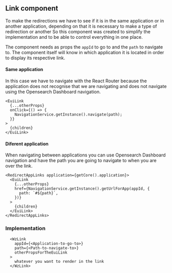 ## Link component

To make the redirections we have to see if it is in the same application or in another application, depending on that it is necessary to make a type of redirection or another
So this component was created to simplify the implementation and to be able to control everything in one place.

The component needs as props the `appId` to go to and the `path` to navigate to. The component itself will know in which application it is located in order to display its respective link.

#### Same application

In this case we have to navigate with the React Router because the application does not recognise that we are navigating and does not navigate using the Opensearch Dashboard navigation.

```tsx
<EuiLink
  {...otherProps}
  onClick={() => {
    NavigationService.getInstance().navigate(path);
  }}
>
  {children}
</EuiLink>
```

#### Diferent application

When navigating between applications you can use Opensearch Dashboard navigation and have the path you are going to navigate to when you are over the link.

```tsx
<RedirectAppLinks application={getCore().application}>
  <EuiLink
    {...otherProps}
    href={NavigationService.getInstance().getUrlForApp(appId, {
      path: `#${path}`,
    })}
  >
    {children}
  </EuiLink>
</RedirectAppLinks>
```

### Implementation

```tsx
  <WzLink
    appId={<Application-to-go-to>}
    path={<Path-to-navigate-to>}
    otherPropsForTheEuiLink
  >
    whatever you want to render in the link
  </WzLink>
```
